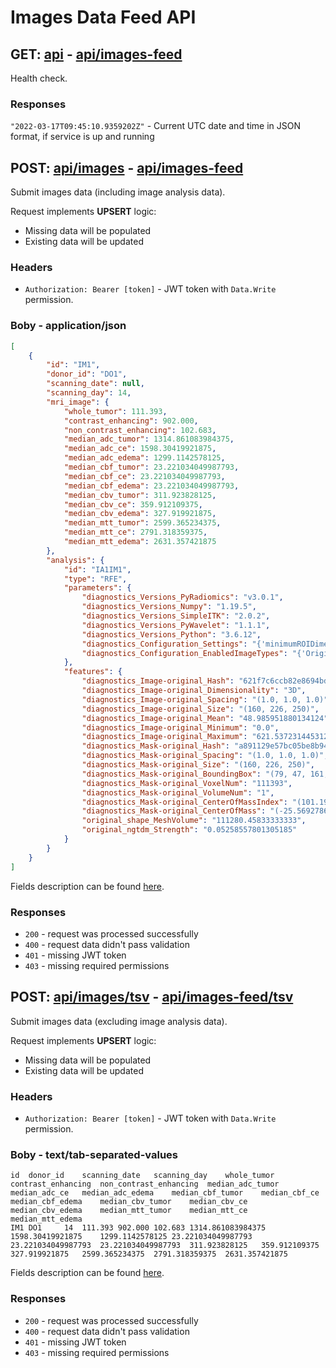 # Images Data Feed API

## GET: [api](http://localhost:5102/api) - [api/images-feed](https://localhost/api/images-feed)
Health check.

### Responses
`"2022-03-17T09:45:10.9359202Z"` - Current UTC date and time in JSON format, if service is up and running


## POST: [api/images](http://localhost:5102/api/images) - [api/images-feed](https://localhost/api/images-feed)
Submit images data (including image analysis data).

Request implements **UPSERT** logic:
- Missing data will be populated
- Existing data will be updated

### Headers
- `Authorization: Bearer [token]` - JWT token with `Data.Write` permission.

### Boby - application/json
```json
[
    {
        "id": "IM1",
        "donor_id": "DO1",
        "scanning_date": null,
        "scanning_day": 14,
        "mri_image": {
            "whole_tumor": 111.393,
            "contrast_enhancing": 902.000,
            "non_contrast_enhancing": 102.683,
            "median_adc_tumor": 1314.861083984375,
            "median_adc_ce": 1598.30419921875,
            "median_adc_edema": 1299.1142578125,
            "median_cbf_tumor": 23.221034049987793,
            "median_cbf_ce": 23.221034049987793,
            "median_cbf_edema": 23.221034049987793,
            "median_cbv_tumor": 311.923828125,
            "median_cbv_ce": 359.912109375,
            "median_cbv_edema": 327.919921875,
            "median_mtt_tumor": 2599.365234375,
            "median_mtt_ce": 2791.318359375,
            "median_mtt_edema": 2631.357421875
        },
        "analysis": {
            "id": "IA1IM1",
            "type": "RFE",
            "parameters": {
                "diagnostics_Versions_PyRadiomics": "v3.0.1",
                "diagnostics_Versions_Numpy": "1.19.5",
                "diagnostics_Versions_SimpleITK": "2.0.2",
                "diagnostics_Versions_PyWavelet": "1.1.1",
                "diagnostics_Versions_Python": "3.6.12",
                "diagnostics_Configuration_Settings": "{'minimumROIDimensions': 2, 'minimumROISize': None, 'normalize': False, 'normalizeScale': 1, 'removeOutliers': None, 'resampledPixelSpacing': None, 'interpolator': 'sitkBSpline', 'preCrop': False, 'padDistance': 5, 'distances': [1], 'force2D': False, 'force2Ddimension': 0, 'resegmentRange': None, 'label': 1, 'additionalInfo': True, 'binWidth': 25, 'weightingNorm': None}",
                "diagnostics_Configuration_EnabledImageTypes": "{'Original': {}}"
            },
            "features": {
                "diagnostics_Image-original_Hash": "621f7c6ccb82e8694bde90e0918ada64f473799d",
                "diagnostics_Image-original_Dimensionality": "3D",
                "diagnostics_Image-original_Spacing": "(1.0, 1.0, 1.0)",
                "diagnostics_Image-original_Size": "(160, 226, 250)",
                "diagnostics_Image-original_Mean": "48.985951880134124",
                "diagnostics_Image-original_Minimum": "0.0",
                "diagnostics_Image-original_Maximum": "621.5372314453125",
                "diagnostics_Mask-original_Hash": "a891129e57bc05be8b94a20aa0b42977fc0143b2",
                "diagnostics_Mask-original_Spacing": "(1.0, 1.0, 1.0)",
                "diagnostics_Mask-original_Size": "(160, 226, 250)",
                "diagnostics_Mask-original_BoundingBox": "(79, 47, 161, 54, 116, 53)",
                "diagnostics_Mask-original_VoxelNum": "111393",
                "diagnostics_Mask-original_VolumeNum": "1",
                "diagnostics_Mask-original_CenterOfMassIndex": "(101.19481475496664, 103.53967484491844, 184.48638603862003)",
                "diagnostics_Mask-original_CenterOfMass": "(-25.56927866847508, -17.731195431161368, 37.160734646633585)",
                "original_shape_MeshVolume": "111280.45833333333",
                "original_ngtdm_Strength": "0.05258557801305185"
            }
        }
    }
]
```
Fields description can be found [here](api-images-models.md).

### Responses
- `200` - request was processed successfully
- `400` - request data didn't pass validation
- `401` - missing JWT token
- `403` - missing required permissions


## POST: [api/images/tsv](http://localhost:5102/api/images/tsv) - [api/images-feed/tsv](https://localhost/api/images-feed/tsv)
Submit images data (excluding image analysis data).

Request implements **UPSERT** logic:
- Missing data will be populated
- Existing data will be updated

### Headers
- `Authorization: Bearer [token]` - JWT token with `Data.Write` permission.

### Boby - text/tab-separated-values
```tsv
id	donor_id	scanning_date	scanning_day	whole_tumor	contrast_enhancing	non_contrast_enhancing	median_adc_tumor	median_adc_ce	median_adc_edema	median_cbf_tumor	median_cbf_ce	median_cbf_edema	median_cbv_tumor	median_cbv_ce	median_cbv_edema	median_mtt_tumor	median_mtt_ce	median_mtt_edema
IM1	DO1		14	111.393	902.000	102.683	1314.861083984375	1598.30419921875	1299.1142578125	23.221034049987793	23.221034049987793	23.221034049987793	311.923828125	359.912109375	327.919921875	2599.365234375	2791.318359375	2631.357421875

```
Fields description can be found [here](api-images-models.md).

### Responses
- `200` - request was processed successfully
- `400` - request data didn't pass validation
- `401` - missing JWT token
- `403` - missing required permissions
